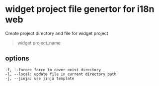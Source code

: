 # widget project file genertor for i18n web

Create project directory and file for widget project

> widget project_name

## options
    -f, --force: force to cover exist directory
    -l, --local: update file in current directory path
    -j, --jinja: use jinja template



